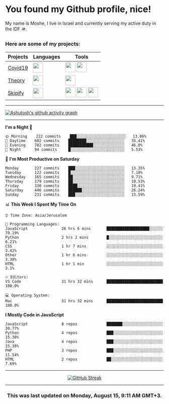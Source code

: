 <h1>You found my Github profile, nice!</h1>
<p>
    My name is Moshe, I live in Israel and currently serving my active duty in the IDF 🪖.
</p>

<h3>Here are some of my projects:</h3>

| Projects                                          | Languages                                                                                   | Tools                                                                                                                                                                                                                                                                       |
| ------------------------------------------------- | ------------------------------------------------------------------------------------------- | --------------------------------------------------------------------------------------------------------------------------------------------------------------------------------------------------------------------------------------------------------------------------- |
| [Covid19](https://github.com/jewishmoses/covid19) | <img height="32" width="32" src="https://unpkg.com/simple-icons@v6/icons/php.svg" />        | <img height="32" width="32" src="https://unpkg.com/simple-icons@v6/icons/laravel.svg" /> <img height="32" width="32" src="https://unpkg.com/simple-icons@v6/icons/livewire.svg" />                                                                                          |
| [Theory](https://github.com/jewishmoses/theory)   | <img height="32" width="32" src="https://unpkg.com/simple-icons@v6/icons/python.svg" />     | <img height="32" width="32" src="https://unpkg.com/simple-icons@v6/icons/django.svg" />                                                                                                                                                                                     |
| [Skipify](https://github.com/jewishmoses/skipify) | <img height="32" width="32" src="https://unpkg.com/simple-icons@v6/icons/javascript.svg" /> | <img height="32" width="32" src="https://unpkg.com/simple-icons@v6/icons/sqlite.svg" /> <img height="32" width="32" src="https://unpkg.com/simple-icons@v6/icons/sequelize.svg" /> <img height="32" width="32" src="https://unpkg.com/simple-icons@v6/icons/express.svg" /> |

<hr />

[![Ashutosh's github activity graph](https://activity-graph.herokuapp.com/graph?username=jewishmoses&theme=github&bg_color=fff&line=216e39&color=000&point=000)](https://github.com/jewishmoses/github-readme-activity-graph)

<hr />

<!--START_SECTION:waka-->
**I'm a Night 🦉** 

```text
🌞 Morning    222 commits    ███░░░░░░░░░░░░░░░░░░░░░░   13.06% 
🌆 Daytime    602 commits    ████████░░░░░░░░░░░░░░░░░   35.41% 
🌃 Evening    782 commits    ███████████░░░░░░░░░░░░░░   46.0% 
🌙 Night      94 commits     █░░░░░░░░░░░░░░░░░░░░░░░░   5.53%

```
📅 **I'm Most Productive on Saturday** 

```text
Monday       227 commits    ███░░░░░░░░░░░░░░░░░░░░░░   13.35% 
Tuesday      122 commits    █░░░░░░░░░░░░░░░░░░░░░░░░   7.18% 
Wednesday    165 commits    ██░░░░░░░░░░░░░░░░░░░░░░░   9.71% 
Thursday     179 commits    ██░░░░░░░░░░░░░░░░░░░░░░░   10.53% 
Friday       330 commits    ████░░░░░░░░░░░░░░░░░░░░░   19.41% 
Saturday     446 commits    ██████░░░░░░░░░░░░░░░░░░░   26.24% 
Sunday       231 commits    ███░░░░░░░░░░░░░░░░░░░░░░   13.59%

```


📊 **This Week I Spent My Time On** 

```text
⌚︎ Time Zone: Asia/Jerusalem

💬 Programming Languages: 
JavaScript               26 hrs 6 mins       ███████████████████░░░░░░   79.19% 
Python                   2 hrs 2 mins        █░░░░░░░░░░░░░░░░░░░░░░░░   6.21% 
CSS                      1 hr 7 mins         ░░░░░░░░░░░░░░░░░░░░░░░░░   3.42% 
Other                    1 hr 6 mins         ░░░░░░░░░░░░░░░░░░░░░░░░░   3.38% 
HTML                     1 hr 1 min          ░░░░░░░░░░░░░░░░░░░░░░░░░   3.1%

🔥 Editors: 
VS Code                  31 hrs 32 mins      █████████████████████████   100.0%

💻 Operating System: 
Mac                      31 hrs 32 mins      █████████████████████████   100.0%

```

**I Mostly Code in JavaScript** 

```text
JavaScript               8 repos             ███████░░░░░░░░░░░░░░░░░░   30.77% 
Python                   4 repos             ███░░░░░░░░░░░░░░░░░░░░░░   15.38% 
Java                     4 repos             ███░░░░░░░░░░░░░░░░░░░░░░   15.38% 
PHP                      3 repos             ███░░░░░░░░░░░░░░░░░░░░░░   11.54% 
HTML                     2 repos             ██░░░░░░░░░░░░░░░░░░░░░░░   7.69%

```



<!--END_SECTION:waka-->

<hr />

<div align="center">

[![GitHub Streak](https://github-readme-streak-stats.herokuapp.com?user=jewishmoses&date_format=M%20j%5B%2C%20Y%5D)](https://git.io/streak-stats)

</div>

<hr/>

<div align="center">
    <h3>This was last updated on Monday, August 15, 9:11 AM GMT+3.</h3>
</div>
